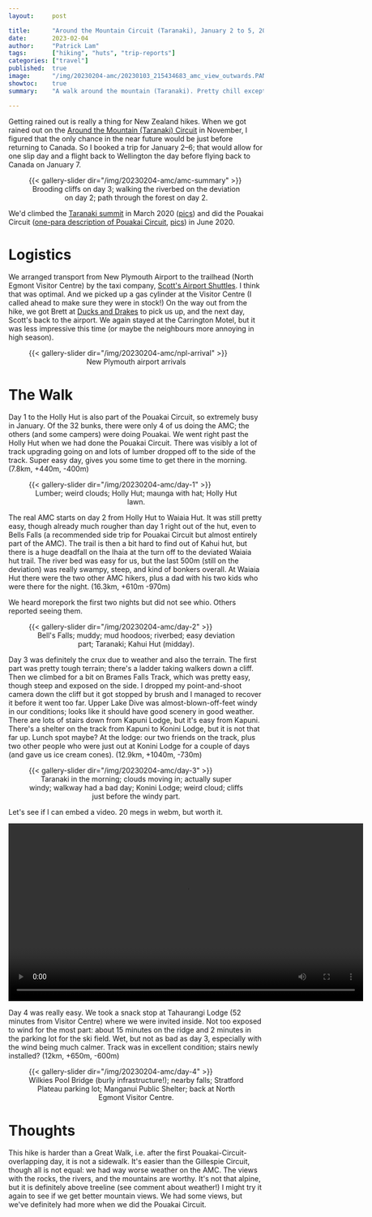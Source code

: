 ```yaml
---
layout:     post

title:      "Around the Mountain Circuit (Taranaki), January 2 to 5, 2023"
date:       2023-02-04
author:     "Patrick Lam"
tags:       ["hiking", "huts", "trip-reports"]
categories: ["travel"]
published:  true
image:      "/img/20230204-amc/20230103_215434683_amc_view_outwards.PANO.webp"
showtoc:    true
summary:    "A walk around the mountain (Taranaki). Pretty chill except for day 3 which had super high winds and day 2 which had a short amount of muddy steep terrain."

---
```


Getting rained out is really a thing for New Zealand hikes. When we got rained out on the [Around
the Mountain (Taranaki) Circuit](https://www.doc.govt.nz/parks-and-recreation/places-to-go/taranaki/places/egmont-national-park/things-to-do/tracks/around-the-mountain-circuit/) in November,
I figured that the only chance in the near future would be just before returning to Canada. So I booked a
trip for January 2&ndash;6; that would allow for one slip day and a flight back to Wellington the day before
flying back to Canada on January 7.

<figure>
{{< gallery-slider dir="/img/20230204-amc/amc-summary" >}}
<figcaption style="text-align:center">Brooding cliffs on day 3; walking the riverbed on the deviation on day 2; path through the forest on day&nbsp;2.</figcaption>
</figure>

We'd climbed the [Taranaki summit](/post/20200414-taranaki) in March 2020 ([pics](https://gallery.patricklam.ca/index.php?/category/1216)) and did the Pouakai
Circuit ([one-para description of Pouakai
Circuit](https://patricklam.ca/post/20200704-june/#pouakai-circuit), [pics](https://gallery.patricklam.ca/index.php?/category/1361)) in June 2020. 

# Logistics

We arranged transport from New Plymouth Airport to the trailhead (North Egmont Visitor Centre) by the taxi company,
[Scott's Airport Shuttles](https://www.npairportshuttle.co.nz/). I think that was optimal. And we picked up a gas
cylinder at the Visitor Centre (I called ahead to make sure they were in stock!) On the way out from the hike,
we got Brett at [Ducks and Drakes](https://www.ducksanddrakes.co.nz/) to pick us up, and the next day, Scott's
back to the airport. We again stayed at the Carrington Motel, but it was less impressive this time (or maybe the
neighbours more annoying in high season). 

<figure>
{{< gallery-slider dir="/img/20230204-amc/npl-arrival" >}}
<figcaption style="text-align:center">New Plymouth airport arrivals</figcaption>
</figure>

# The Walk

Day 1 to the Holly Hut is also part of the Pouakai Circuit, so extremely busy in January. Of
the 32 bunks, there were only 4 of us doing the AMC; the others (and
some campers) were doing Pouakai. We went right past the Holly Hut when we had done the Pouakai Circuit.
There was visibly a lot of track
upgrading going on and lots of lumber dropped off to the side of the
track. Super easy day, gives you some time to get there in the morning. (7.8km, +440m, -400m)

<figure>
{{< gallery-slider dir="/img/20230204-amc/day-1" >}}
<figcaption style="text-align:center">Lumber; weird clouds; Holly Hut; maunga with hat; Holly Hut lawn.</figcaption>
</figure>

The real AMC starts on day 2 from Holly Hut to Waiaia Hut. It was
still pretty easy, though already much rougher than day 1 right out of
the hut, even to Bells Falls (a recommended side trip for Pouakai
Circuit but almost entirely part of the AMC). The trail is then a bit hard
to find out of Kahui hut, but there is a huge deadfall on the Ihaia at
the turn off to the deviated Waiaia hut trail. The river bed was easy
for us, but the last 500m (still on the deviation) was really swampy, steep,
and kind of bonkers overall. At Waiaia Hut there were the two other AMC
hikers, plus a dad with his two kids who were there for the
night. (16.3km, +610m -970m)

We heard morepork the first two nights but did not see whio. Others
reported seeing them.

<figure>
{{< gallery-slider dir="/img/20230204-amc/day-2" >}}
<figcaption style="text-align:center">Bell's Falls; muddy; mud hoodoos; riverbed; easy deviation part; Taranaki; Kahui Hut (midday).</figcaption>
</figure>

Day 3 was definitely the crux due to weather and also the terrain.
The first part was pretty tough terrain; there's a ladder taking walkers
down a cliff.  Then we climbed for a bit on Brames Falls Track, which
was pretty easy, though steep and exposed on the side. I dropped my point-and-shoot camera down the cliff but it got stopped by brush and I managed to recover it before it went too far. Upper Lake
Dive was almost-blown-off-feet windy in our conditions; looks like it
should have good scenery in good weather. There are lots of stairs down from
Kapuni Lodge, but it's easy from Kapuni. There's a shelter on the track from Kapuni to Konini Lodge, but it is
not that far up. Lunch spot maybe?
At the lodge: our two friends on the track, plus two other people who were just out at Konini
Lodge for a couple of days (and gave us ice cream cones). (12.9km, +1040m, -730m)

<figure>
{{< gallery-slider dir="/img/20230204-amc/day-3" >}}
<figcaption style="text-align:center">Taranaki in the morning; clouds moving in; actually super windy; walkway had a bad day; Konini&nbsp;Lodge; weird cloud; cliffs just before the windy part.</figcaption>
</figure>

Let's see if I can embed a video. 20 megs in webm, but worth it.

<video controls width="700">
  <source src="/img/20230204-amc/wind/20230103_225302817_wind.webm" type="video/webm">
  Download the <a href="/img/20230204-amc/wind/20230103_225302817_wind.webm">video</a>.
</video>

Day 4 was really easy. We took a snack stop at Tahaurangi Lodge (52
minutes from Visitor Centre) where we were invited inside. Not too
exposed to wind for the most part: about 15 minutes on the ridge and 2
minutes in the parking lot for the ski field. Wet, but not as bad as
day 3, especially with the wind being much calmer.
Track was in excellent condition; stairs newly installed? (12km, +650m, -600m)

<figure>
{{< gallery-slider dir="/img/20230204-amc/day-4" >}}
<figcaption style="text-align:center">Wilkies Pool Bridge (burly infrastructure!); nearby falls; Stratford Plateau parking lot; Manganui Public Shelter; back at North Egmont Visitor Centre.</figcaption>
</figure>

# Thoughts

This hike is harder than a Great Walk, i.e. after the first Pouakai-Circuit-overlapping day, it is not a sidewalk.
It's easier than the Gillespie Circuit, though all is not equal: we had way worse weather on the AMC. The views with the rocks, the rivers,
and the mountains are worthy. It's not that alpine, but it is definitely above treeline (see comment about weather!)
I might try it again to see if we get better mountain views. We had some views, but we've definitely had more when we
did the Pouakai Circuit.

